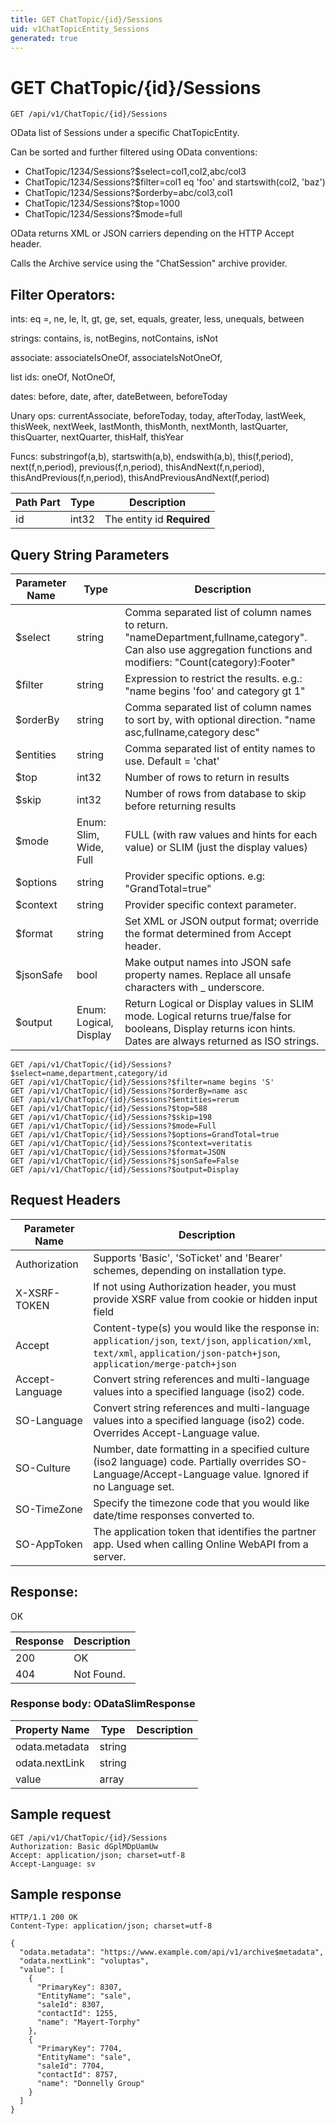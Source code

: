 ```yaml
---
title: GET ChatTopic/{id}/Sessions
uid: v1ChatTopicEntity_Sessions
generated: true
---
```


# GET ChatTopic/{id}/Sessions

```http
GET /api/v1/ChatTopic/{id}/Sessions
```

OData list of Sessions under a specific ChatTopicEntity.


Can be sorted and further filtered using OData conventions:

* ChatTopic/1234/Sessions?$select=col1,col2,abc/col3
* ChatTopic/1234/Sessions?$filter=col1 eq 'foo' and startswith(col2, 'baz')
* ChatTopic/1234/Sessions?$orderby=abc/col3,col1
* ChatTopic/1234/Sessions?$top=1000
* ChatTopic/1234/Sessions?$mode=full


OData returns XML or JSON carriers depending on the HTTP Accept header.


Calls the Archive service using the "ChatSession" archive provider.


## Filter Operators: ##

ints: eq =, ne, le, lt, gt, ge, set, equals, greater, less, unequals, between

strings: contains, is, notBegins, notContains, isNot

associate: associateIsOneOf, associateIsNotOneOf,  

list ids: oneOf, NotOneOf, 

dates: before, date, after, dateBetween, beforeToday

Unary ops: currentAssociate, beforeToday, today, afterToday, lastWeek, thisWeek, nextWeek, lastMonth, thisMonth, nextMonth, lastQuarter, thisQuarter, nextQuarter, thisHalf, thisYear

Funcs: substringof(a,b), startswith(a,b), endswith(a,b), this(f,period), next(f,n,period), previous(f,n,period), thisAndNext(f,n,period), thisAndPrevious(f,n,period), thisAndPreviousAndNext(f,period)





| Path Part | Type | Description |
|-----------|------|-------------|
| id | int32 | The entity id **Required** |


## Query String Parameters

| Parameter Name | Type |  Description |
|----------------|------|--------------|
| $select | string |  Comma separated list of column names to return. "nameDepartment,fullname,category". Can also use aggregation functions and modifiers: "Count(category):Footer" |
| $filter | string |  Expression to restrict the results. e.g.: "name begins 'foo' and category gt 1" |
| $orderBy | string |  Comma separated list of column names to sort by, with optional direction. "name asc,fullname,category desc" |
| $entities | string |  Comma separated list of entity names to use. Default = 'chat' |
| $top | int32 |  Number of rows to return in results |
| $skip | int32 |  Number of rows from database to skip before returning results |
| $mode | Enum: Slim, Wide, Full |  FULL (with raw values and hints for each value) or SLIM (just the display values) |
| $options | string |  Provider specific options. e.g: "GrandTotal=true" |
| $context | string |  Provider specific context parameter. |
| $format | string |  Set XML or JSON output format; override the format determined from Accept header. |
| $jsonSafe | bool |  Make output names into JSON safe property names. Replace all unsafe characters with _ underscore. |
| $output | Enum: Logical, Display |  Return Logical or Display values in SLIM mode. Logical returns true/false for booleans, Display returns icon hints. Dates are always returned as ISO strings. |

```http
GET /api/v1/ChatTopic/{id}/Sessions?$select=name,department,category/id
GET /api/v1/ChatTopic/{id}/Sessions?$filter=name begins 'S'
GET /api/v1/ChatTopic/{id}/Sessions?$orderBy=name asc
GET /api/v1/ChatTopic/{id}/Sessions?$entities=rerum
GET /api/v1/ChatTopic/{id}/Sessions?$top=588
GET /api/v1/ChatTopic/{id}/Sessions?$skip=198
GET /api/v1/ChatTopic/{id}/Sessions?$mode=Full
GET /api/v1/ChatTopic/{id}/Sessions?$options=GrandTotal=true
GET /api/v1/ChatTopic/{id}/Sessions?$context=veritatis
GET /api/v1/ChatTopic/{id}/Sessions?$format=JSON
GET /api/v1/ChatTopic/{id}/Sessions?$jsonSafe=False
GET /api/v1/ChatTopic/{id}/Sessions?$output=Display
```


## Request Headers

| Parameter Name | Description |
|----------------|-------------|
| Authorization  | Supports 'Basic', 'SoTicket' and 'Bearer' schemes, depending on installation type. |
| X-XSRF-TOKEN   | If not using Authorization header, you must provide XSRF value from cookie or hidden input field |
| Accept         | Content-type(s) you would like the response in: `application/json`, `text/json`, `application/xml`, `text/xml`, `application/json-patch+json`, `application/merge-patch+json` |
| Accept-Language | Convert string references and multi-language values into a specified language (iso2) code. |
| SO-Language | Convert string references and multi-language values into a specified language (iso2) code. Overrides Accept-Language value. |
| SO-Culture | Number, date formatting in a specified culture (iso2 language) code. Partially overrides SO-Language/Accept-Language value. Ignored if no Language set. |
| SO-TimeZone | Specify the timezone code that you would like date/time responses converted to. |
| SO-AppToken | The application token that identifies the partner app. Used when calling Online WebAPI from a server. |


## Response:

OK

| Response | Description |
|----------------|-------------|
| 200 | OK |
| 404 | Not Found. |

### Response body: ODataSlimResponse

| Property Name | Type |  Description |
|----------------|------|--------------|
| odata.metadata | string |  |
| odata.nextLink | string |  |
| value | array |  |

## Sample request

```http!
GET /api/v1/ChatTopic/{id}/Sessions
Authorization: Basic dGplMDpUamUw
Accept: application/json; charset=utf-8
Accept-Language: sv
```

## Sample response

```http_
HTTP/1.1 200 OK
Content-Type: application/json; charset=utf-8

{
  "odata.metadata": "https://www.example.com/api/v1/archive$metadata",
  "odata.nextLink": "voluptas",
  "value": [
    {
      "PrimaryKey": 8307,
      "EntityName": "sale",
      "saleId": 8307,
      "contactId": 1255,
      "name": "Mayert-Torphy"
    },
    {
      "PrimaryKey": 7704,
      "EntityName": "sale",
      "saleId": 7704,
      "contactId": 8757,
      "name": "Donnelly Group"
    }
  ]
}
```